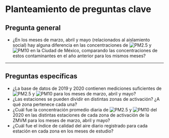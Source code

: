 # Planteamiento de preguntas clave

## Pregunta general
- ¿En los meses de marzo, abril y mayo (relacionados al aislamiento social) hay alguna diferencia en las concentraciones de ![PM2.5] y ![PM10] en la Ciudad de México, comparando las concentraciones de estos contaminantes en el año anterior para los mismos meses?

***
## Preguntas específicas  
- ¿La base de datos de 2019 y 2020 contienen mediciones suficientes de ![PM2.5] y ![PM10] para los meses de marzo, abril y mayo?
- ¿Las estaciones se pueden dividir en distintas zonas de activación? ¿A qué zona pertenece cada una?
- ¿Cuál fue la concentración promedio diaria de ![PM2.5] y ![PM10] del 2020 en las distintas estaciones de cada zona de activación de la ZMVM para los meses de marzo, abril y mayo?  
- ¿Cuál fue el índice de calidad del aire diario registrado para cada estación en cada zona en los meses de estudio?

[PM10]: https://latex.codecogs.com/gif.latex?\bg_white&space;PM_{10}
[PM2.5]: https://latex.codecogs.com/gif.latex?\bg_white&space;PM_{2.5}
